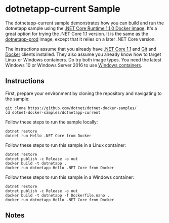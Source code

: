 dotnetapp-current Sample
========================

The dotnetapp-current sample demonstrates how you can build and run the dotnetapp sample using the [.NET Core Runtime 1.1.0 Docker image](https://hub.docker.com/r/microsoft/dotnet/). It's a great option for trying the .NET Core 1.1 version. It is the same as the [dotnetapp-prod](../donetapp-prod) image, except that it relies on a later .NET Core version.

The instructions assume that you already have [.NET Core 1.1](https://github.com/dotnet/core/blob/master/release-notes/preview-download.md) and [Git](https://git-scm.com/downloads) and [Docker](https://www.docker.com/products/docker) clients installed. They also assume you already know how to target Linux or Windows containers. Do try both image types. You need the latest Windows 10 or Windows Server 2016 to use [Windows containers](http://aka.ms/windowscontainers).

Instructions
------------

First, prepare your environment by cloning the repository and navigating to the sample:

```console
git clone https://github.com/dotnet/dotnet-docker-samples/
cd dotnet-docker-samples/dotnetapp-current
```

Follow these steps to run the sample locally:

```console
dotnet restore
dotnet run Hello .NET Core from Docker
```

Follow these steps to run this sample in a Linux container:

```console
dotnet restore
dotnet publish -c Release -o out
docker build -t dotnetapp .
docker run dotnetapp Hello .NET Core from Docker
```

Follow these steps to run this sample in a  Windows container:

```console
dotnet restore
dotnet publish -c Release -o out
docker build -t dotnetapp -f Dockerfile.nano .
docker run dotnetapp Hello .NET Core from Docker
```
Notes
-----
